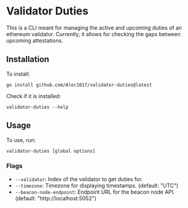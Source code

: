 # Validator Duties

This is a CLI meant for managing the active and upcoming duties of an ethereum validator.
Currently, it allows for checking the gaps between upcoming attestations. 

## Installation

To install:
```shell
go install github.com/Alec1017/validator-duties@latest
```

Check if it is installed:
```shell
validator-duties --help
```

## Usage

To use, run: 

```shell
validator-duties [global options]
```

### Flags

- `--validator`: Index of the validator to get duties for.
- `--timezone`: Timezone for displaying timestamps. (default: "UTC")
- `--beacon-node-endpoint`: Endpoint URL for the beacon node API. (default: "http://localhost:5052")
